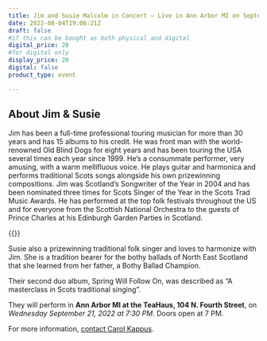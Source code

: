 ```yaml
---
title: Jim and Susie Malcolm in Concert – Live in Ann Arbor MI on September 21, 2022 at 7:30pm
date: 2022-08-04T19:08:21Z
draft: false
#if this can be bought as both physical and digital
digital_price: 20
#for digital only
display_price: 20
digital: false
product_type: event

---
```


## About Jim & Susie

Jim has been a full-time professional touring musician for more than 30 years and has 15 albums to his credit. He was front man with the world-renowned Old Blind Dogs for eight years and has been touring the USA several times each year since 1999. He’s a consummate performer, very amusing, with a warm mellifluous voice. He plays guitar and harmonica and performs traditional Scots songs alongside his own prizewinning compositions. Jim was Scotland’s Songwriter of the Year in 2004 and has been nominated three times for Scots Singer of the Year in the Scots Trad Music Awards. He has performed at the top folk festivals throughout the US and for everyone from the Scottish National Orchestra to the guests of Prince Charles at his Edinburgh Garden Parties in Scotland.
 
{{<youtube QQ4RtKPx3uk>}}

Susie also a prizewinning traditional folk singer and loves to harmonize with Jim. She is a tradition bearer for the bothy ballads of North East Scotland that she learned from her father, a Bothy Ballad Champion. 
 
Their second duo album, Spring Will Follow On, was described as “A masterclass in Scots traditional singing”.
 

They will perform in **Ann Arbor MI at the TeaHaus, 104 N. Fourth Street**, on *Wednesday September 21, 2022 at 7:30 PM*.  Doors open at 7 PM. 

For more information, [contact Carol Kappus](/contact).